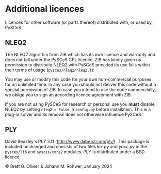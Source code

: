 # Additional licences

Licences for other software (or parts thereof) distributed with, or used by, PySCeS.

## NLEQ2

The NLEQ2 algorithm from ZIB which has its own licence and warranty and does not fall
under the PySCeS GPL licence. ZIB has kindly given us permission to distribute NLEQ2
with PySCeS provided its use falls within their terms of usage 
(`pysces/nleq2/nleq2.f`):

You may use or modify this code for your own non-commercial purposes for an unlimited
time. In any case you should not deliver this code without a special permission of ZIB.
In case you intend to use the code commercially, we oblige you to sign an according
licence agreement with ZIB.

If you are not using PySCeS for research or personal use you **must** disable NLEQ2 by
setting `nleq2 = False` in `config.py` before installation. This is a plug-in solver 
and its removal does not otherwise influence PySCeS.

## PLY

David Beazley's PLY 3.11 (http://www.dabeaz.com/ply/). This package is included 
unchanged and consists of two files *lex.py* and *yacc.py* in the `pysces/lib` 
and `pysces/core2` modules. PLY is distributed under a BSD licence.

© Brett G. Olivier & Johann M. Rohwer, January 2024
